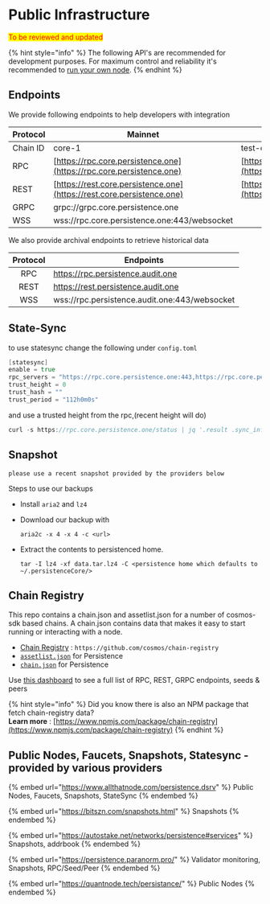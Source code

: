 # Public Infrastructure

<mark style="color:red;">To be reviewed and updated</mark>

{% hint style="info" %}
The following API's are recommended for development purposes. For maximum control and reliability it's recommended to [run your own node](setup.md).&#x20;
{% endhint %}

## Endpoints

We provide following endpoints to help developers with integration

| Protocol | Mainnet                                                                | Testnet                                                                        |
| -------- | ---------------------------------------------------------------------- | ------------------------------------------------------------------------------ |
| Chain ID | core-1                                                                 | test-core-1                                                                    |
| RPC      | [https://rpc.core.persistence.one](https://rpc.core.persistence.one)   | [https://rpc.testnet.persistence.one/](https://rpc.testnet.persistence.one/)   |
| REST     | [https://rest.core.persistence.one](https://rest.core.persistence.one) | [https://rest.testnet.persistence.one/](https://rest.testnet.persistence.one/) |
| GRPC     | grpc://grpc.core.persistence.one                                       |                                                                                |
| WSS      | wss://rpc.core.persistence.one:443/websocket                           |                                                                                |

We also provide archival endpoints to retrieve historical data

| Protocol | Endpoints                                     |
| :------: | --------------------------------------------- |
|    RPC   | https://rpc.persistence.audit.one             |
|   REST   | https://rest.persistence.audit.one            |
|    WSS   | wss://rpc.persistence.audit.one:443/websocket |



## State-Sync

to use statesync change the following under `config.toml`

```go
[statesync]
enable = true
rpc_servers = "https://rpc.core.persistence.one:443,https://rpc.core.persistence.one:443"
trust_height = 0
trust_hash = ""
trust_period = "112h0m0s"
```

and use a trusted height from the rpc,(recent height will do)

```go
curl -s https://rpc.core.persistence.one/status | jq '.result .sync_info | {trust_height: .latest_block_height, trust_hash: .latest_block_hash} | values'
```

## Snapshot

```
please use a recent snapshot provided by the providers below
```

Steps to use our backups

* Install `aria2` and `lz4`
*   Download our backup with

    ```
    aria2c -x 4 -x 4 -c <url>
    ```
*   Extract the contents to persistenced home.

    ```
    tar -I lz4 -xf data.tar.lz4 -C <persistence home which defaults to ~/.persistenceCore/>
    ```

##

## Chain Registry

This repo contains a chain.json and assetlist.json for a number of cosmos-sdk based chains. A chain.json contains data that makes it easy to start running or interacting with a node.

* [Chain Registry](https://github.com/cosmos/chain-registry) : `https://github.com/cosmos/chain-registry`
* [`assetlist.json`](https://github.com/cosmos/chain-registry/blob/master/persistence/assetlist.json) for Persistence
* [`chain.json`](https://github.com/cosmos/chain-registry/blob/master/persistence/chain.json) for Persistence

Use [this dashboard](https://cosmos.directory/persistence/nodes) to see a full list of RPC, REST, GRPC endpoints, seeds & peers

{% hint style="info" %}
Did you know there is also an NPM package that fetch chain-registry data?\
**Learn more** : [https://www.npmjs.com/package/chain-registry](https://www.npmjs.com/package/chain-registry)
{% endhint %}



## Public Nodes, Faucets, Snapshots, Statesync - provided by various providers

{% embed url="https://www.allthatnode.com/persistence.dsrv" %}
Public Nodes, Faucets, Snapshots, StateSync
{% endembed %}

{% embed url="https://bitszn.com/snapshots.html" %}
Snapshots
{% endembed %}

{% embed url="https://autostake.net/networks/persistence#services" %}
Snapshots, addrbook
{% endembed %}

{% embed url="https://persistence.paranorm.pro/" %}
Validator monitoring, Snapshots, RPC/Seed/Peer
{% endembed %}

{% embed url="https://quantnode.tech/persistance/" %}
Public Nodes
{% endembed %}
